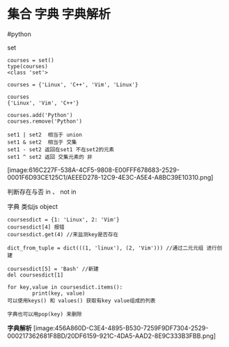 # 集合 字典  字典解析
#python

set
```
courses = set()
type(courses)
<class 'set'>

courses = {'Linux', 'C++', 'Vim', 'Linux'}

courses
{'Linux', 'Vim', 'C++'}

courses.add('Python')
courses.remove('Python')

set1 | set2  相当于 union
set1 & set2  相当于 交集
set1 - set2 返回在set1 不在set2的元素
set1 ^ set2 返回 交集元素的 非
```


[image:616C227F-538A-4CF5-9808-E00FFF678683-2529-0001F6D93CE125C1/AEEED278-12C9-4E3C-A5E4-A8BC39E10310.png]

判断存在与否 in 、 not in

字典  类似js object

```
coursesdict = {1: 'Linux', 2: 'Vim'}
coursesdict[4] 报错
coursesdict.get(4) //来监测key是否存在

dict_from_tuple = dict(((1, 'linux'), (2, 'Vim'))) //通过二元元组 进行创建

coursesdict[5] = 'Bash' //新建
del coursesdict[1]

for key,value in coursesdict.items():
		print(key, value)
可以使用keys() 和 values() 获取有key value组成的列表

字典也可以用pop(key) 来删除

```
**字典解析**
[image:456A860D-C3E4-4895-B530-7259F9DF7304-2529-000217362681F8BD/20DF6159-921C-4DA5-AAD2-8E9C333B3FBB.png]